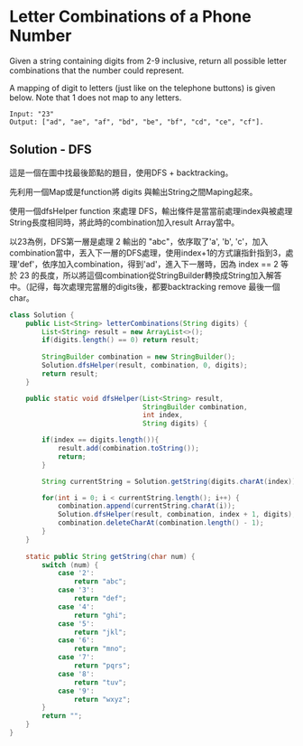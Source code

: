 # Letter Combinations of a Phone Number

Given a string containing digits from 2-9 inclusive, return all possible letter combinations that the number could represent.

A mapping of digit to letters (just like on the telephone buttons) is given below. Note that 1 does not map to any letters.

```
Input: "23"
Output: ["ad", "ae", "af", "bd", "be", "bf", "cd", "ce", "cf"].
```


## Solution - DFS
這是一個在圖中找最後節點的題目，使用DFS + backtracking。

先利用一個Map或是function將 digits 與輸出String之間Maping起來。

使用一個dfsHelper function 來處理 DFS，輸出條件是當當前處理index與被處理String長度相同時，將此時的combination加入result Array當中。

以23為例，DFS第一層是處理 2 輸出的 "abc"，依序取了'a', 'b', 'c'，加入combination當中，丟入下一層的DFS處理，使用index+1的方式讓指針指到3，處理'def'，依序加入combination，得到'ad'，進入下一層時，因為 index == 2 等於 23 的長度，所以將這個combination從StringBuilder轉換成String加入解答中。（記得，每次處理完當層的digits後，都要backtracking remove 最後一個 char。

```java
class Solution {
    public List<String> letterCombinations(String digits) {
        List<String> result = new ArrayList<>();
        if(digits.length() == 0) return result;
        
        StringBuilder combination = new StringBuilder();
        Solution.dfsHelper(result, combination, 0, digits);
        return result;
    }

    public static void dfsHelper(List<String> result,
                                 StringBuilder combination,
                                 int index,
                                 String digits) {

        if(index == digits.length()){
            result.add(combination.toString());
            return;
        }

        String currentString = Solution.getString(digits.charAt(index));

        for(int i = 0; i < currentString.length(); i++) {
            combination.append(currentString.charAt(i));
            Solution.dfsHelper(result, combination, index + 1, digits);
            combination.deleteCharAt(combination.length() - 1);
        }
    }
    
    static public String getString(char num) {
        switch (num) {
            case '2':
                return "abc";
            case '3':
                return "def";
            case '4':
                return "ghi";
            case '5':
                return "jkl";
            case '6':
                return "mno";
            case '7':
                return "pqrs";
            case '8':
                return "tuv";
            case '9':
                return "wxyz";
        }
        return "";
    }
}
```